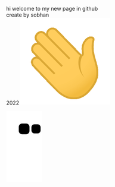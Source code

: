 hi welcome to my new page in github <br>
create by sobhan <br>
2022
<img src="wave.gif" alt="">


[![Snake animation](https://raw.githubusercontent.com/devxan/devxan/output/github-contribution-grid-snake.svg)](https://github.com/Platane/snk)



